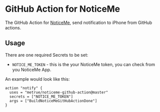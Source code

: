 # GitHub Action for NoticeMe

The GitHub Action for [NoticeMe](https://iiiii.li/), send notification to iPhone from GitHub actions.

## Usage

There are one required Secrets to be set:

* `NOTICE_ME_TOKEN` - this is the your NoticeMe token, you can check from you NoticeMe App.

An example would look like this:

```
action "notify" {
  uses = "metrue/noticeme-github-action@master"
  secrets = ["NOTICE_ME_TOKEN"]
  args = ["BuildNoticeMeGitHubActionDone"]
}
```
